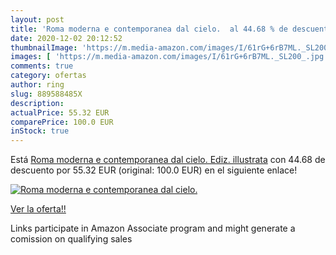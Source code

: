 ```yaml
---
layout: post
title: 'Roma moderna e contemporanea dal cielo.  al 44.68 % de descuento'
date: 2020-12-02 20:12:52
thumbnailImage: 'https://m.media-amazon.com/images/I/61rG+6rB7ML._SL200_.jpg'
images: [ 'https://m.media-amazon.com/images/I/61rG+6rB7ML._SL200_.jpg' ]
comments: true
category: ofertas
author: ring
slug: 889588485X
description:
actualPrice: 55.32 EUR
comparePrice: 100.0 EUR
inStock: true
---
```


Está [Roma moderna e contemporanea dal cielo. Ediz. illustrata](https://www.amazon.it/dp/889588485X/?tag=tolees00-21) con 44.68 de descuento por 55.32 EUR (original: 100.0 EUR) en el siguiente enlace!

[![Roma moderna e contemporanea dal cielo. ](https://m.media-amazon.com/images/I/61rG+6rB7ML._SL200_.jpg)](https://www.amazon.it/dp/889588485X/?tag=tolees00-21)

[Ver la oferta!!](https://www.amazon.it/dp/889588485X/?tag=tolees00-21)

Links participate in Amazon Associate program and might generate a comission on qualifying sales


